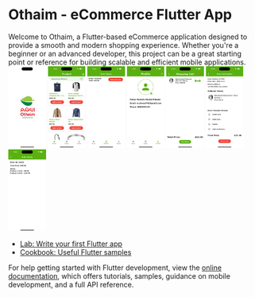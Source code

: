 # Othaim - eCommerce Flutter App

Welcome to Othaim, a Flutter-based eCommerce application designed to provide a smooth and modern shopping experience. Whether you're a beginner or an advanced developer, this project can be a great starting point or reference for building scalable and efficient mobile applications.
<img src="https://github.com/mahmed743/-othaim_app/blob/master/screenshot/1.png" width="15%"></img>
<img src="https://github.com/mahmed743/-othaim_app/blob/master/screenshot/2.png" width="15%"></img>
<img src="https://github.com/mahmed743/-othaim_app/blob/master/screenshot/3.png" width="15%"></img>
<img src="https://github.com/mahmed743/-othaim_app/blob/master/screenshot/4.png" width="15%"></img>
<img src="https://github.com/mahmed743/-othaim_app/blob/master/screenshot/5.png" width="15%"></img>
<img src="https://github.com/mahmed743/-othaim_app/blob/master/screenshot/6.png" width="15%"></img>
<img src="https://github.com/mahmed743/-othaim_app/blob/master/screenshot/7.png" width="15%"></img>
- [Lab: Write your first Flutter app](https://docs.flutter.dev/get-started/codelab)
- [Cookbook: Useful Flutter samples](https://docs.flutter.dev/cookbook)

For help getting started with Flutter development, view the
[online documentation](https://docs.flutter.dev/), which offers tutorials,
samples, guidance on mobile development, and a full API reference.
